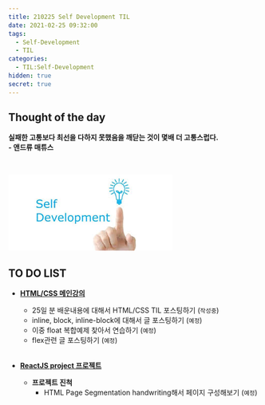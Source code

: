 ```yaml
---
title: 210225 Self Development TIL
date: 2021-02-25 09:32:00
tags:
  - Self-Development
  - TIL
categories:
  - TIL:Self-Development
hidden: true
secret: true
---
```


## **Thought of the day**

**실패한 고통보다 최선을 다하지 못했음을 깨닫는 것이 몇배 더 고통스럽다.**<br/> **- 앤드류 매튜스**

<br/>

![](/images/post_images/self_development_logo.jpg)

## **TO DO LIST**

- <ins>**HTML/CSS 메인강의**</ins>

  - 25일 분 배운내용에 대해서 HTML/CSS TIL 포스팅하기 (`작성중`)
  - inline, block, inline-block에 대해서 글 포스팅하기 (`예정`)
  - 이중 float 복합예제 찾아서 연습하기 (`예정`)
  - flex관련 글 포스팅하기 (`예정`)

  <br/>

  <!-- more -->

- <ins>**ReactJS project 프로젝트**</ins>

  - **프로젝트 진척**
    - HTML Page Segmentation handwriting해서 페이지 구성해보기 (`예정`)

  <br/>
